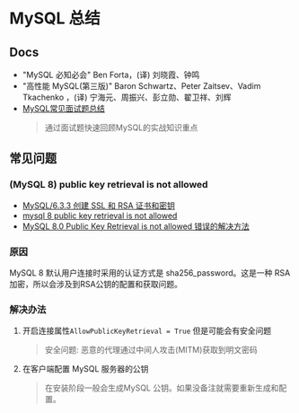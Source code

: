 # MySQL 总结

## Docs

- "MySQL 必知必会" Ben Forta，(译) 刘晓霞、钟鸣
- "高性能 MySQL(第三版)" Baron Schwartz、Peter Zaitsev、Vadim Tkachenko ，(译) 宁海元、周振兴、彭立勋、翟卫祥、刘辉
- [MySQL常见面试题总结](https://javaguide.cn/database/mysql/mysql-questions-01.html)
  > 通过面试题快速回顾MySQL的实战知识重点

## 常见问题

### (MySQL 8) public key retrieval is not allowed

- [MySQL/6.3.3 创建 SSL 和 RSA 证书和密钥](https://dev.mysql.com/doc/refman/8.0/en/creating-ssl-rsa-files.html)
- [mysql 8 public key retrieval is not allowed](https://juejin.cn/s/mysql%208%20public%20key%20retrieval%20is%20not%20allowed)
- [MySQL 8.0 Public Key Retrieval is not allowed 错误的解决方法](https://blog.csdn.net/u013360850/article/details/80373604)

### 原因

MySQL 8 默认用户连接时采用的认证方式是 sha256_password。这是一种 RSA 加密，所以会涉及到RSA公钥的配置和获取问题。

### 解决办法

1. 开启连接属性`AllowPublicKeyRetrieval = True` 但是可能会有安全问题
   > 安全问题: 恶意的代理通过中间人攻击(MITM)获取到明文密码
2. 在客户端配置 MySQL 服务器的公钥
   > 在安装阶段一般会生成MySQL 公钥。如果没备注就需要重新生成和配置。
